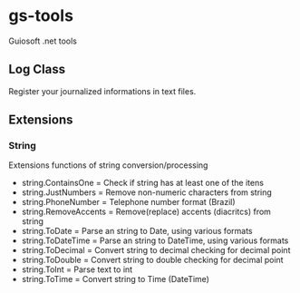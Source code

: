 # gs-tools
Guiosoft .net tools

## Log Class

Register your journalized informations in text files.

## Extensions

### String

Extensions functions of string conversion/processing

* string.ContainsOne = Check if string has at least one of the itens
* string.JustNumbers = Remove non-numeric characters from string
* string.PhoneNumber = Telephone number format (Brazil)
* string.RemoveAccents = Remove(replace) accents (diacritcs) from string
* string.ToDate = Parse an string to Date, using various formats
* string.ToDateTime = Parse an string to DateTime, using various formats
* string.ToDecimal = Convert string to decimal checking for decimal point
* string.ToDouble = Convert string to double checking for decimal point
* string.ToInt = Parse text to int
* string.ToTime = Convert string to Time (DateTime)
